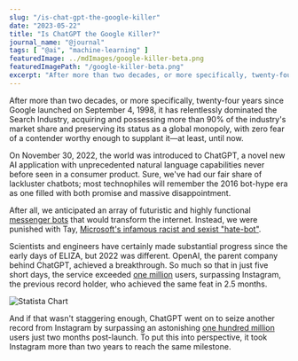 ```yaml
---
slug: "/is-chat-gpt-the-google-killer"
date: "2023-05-22"
title: "Is ChatGPT the Google Killer?"
journal_name: "@journal"
tags: [ "@ai", "machine-learning" ]
featuredImage: ../mdImages/google-killer-beta.png
featuredImagePath: "/google-killer-beta.png"
excerpt: "After more than two decades, or more specifically, twenty-four years since Google launched on September 4, 1998, it has relentlessly dominated the Search Industry"
---
```



After more than two decades, or more specifically, twenty-four years since Google launched on September 4, 1998, it has relentlessly dominated the Search Industry, acquiring and possessing more than 90% of the industry's market share and preserving its status as a global monopoly, with zero fear of a contender worthy enough to supplant it—at least, until now.

On November 30, 2022, the world was introduced to ChatGPT, a novel new AI application with unprecedented natural language capabilities never before seen in a consumer product. Sure, we've had our fair share of lackluster chatbots; most technophiles will remember the 2016 bot-hype era as one filled with both promise and massive disappointment. 

After all, we anticipated an array of futuristic and highly functional [messenger bots][FBMessengerBots] that would transform the internet. Instead, we were punished with Tay, [Microsoft's infamous racist and sexist "hate-bot"][MSFTBots].

 Scientists and engineers have certainly made substantial progress since the early days of ELIZA, but 2022 was different. OpenAI, the parent company behind ChatGPT, achieved a breakthrough. So much so that in just five short days, the service exceeded [one million][Statista100] users, surpassing Instagram, the previous record holder, who achieved the same feat in 2.5 months.

![Statista Chart](https://blog.esy.com/content/images/size/w1000/2023/04/image.png)

And if that wasn't staggering enough, ChatGPT went on to seize another record from Instagram by surpassing an astonishing [one hundred million][Time100] users just two months post-launch. To put this into perspective, it took Instagram more than two years to reach the same milestone.


<!-- # Implications
Understandably, you might be questioning the implications of all this

I think Bill Gates got it right, when he acknowledged in one of his most recent notes that, [The Age of AI has Begun][GatesAI]. -->


[FBMessengerBots]: https://venturebeat.com/business/facebook-opens-its-messenger-platform-to-chatbots/
[MSFTBots]: https://spectrum.ieee.org/in-2016-microsofts-racist-chatbot-revealed-the-dangers-of-online-conversation#toggle-gdpr
[Statista100]: https://www.statista.com/chart/29174/time-to-one-million-users/
[Time100]: https://time.com/6253615/chatgpt-fastest-growing/
[GatesAI]: https://www.gatesnotes.com/The-Age-of-AI-Has-Begun